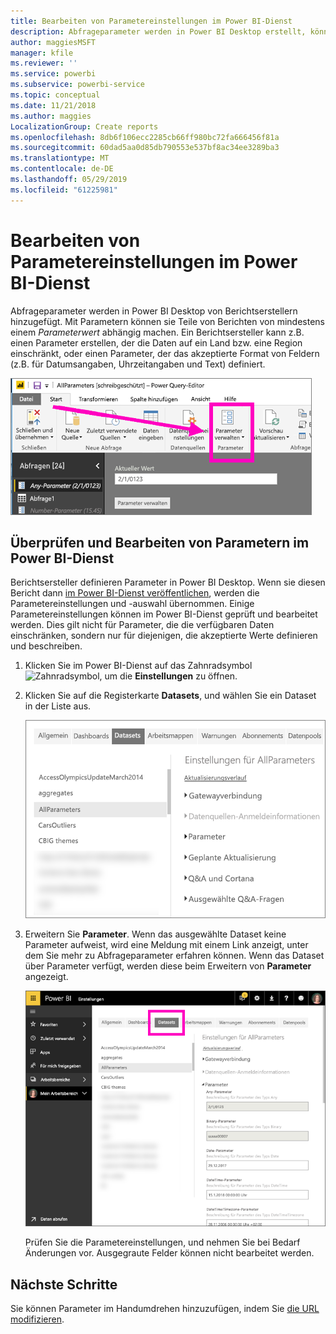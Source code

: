 ```yaml
---
title: Bearbeiten von Parametereinstellungen im Power BI-Dienst
description: Abfrageparameter werden in Power BI Desktop erstellt, können jedoch im Power BI-Dienst geprüft und aktualisiert werden.
author: maggiesMSFT
manager: kfile
ms.reviewer: ''
ms.service: powerbi
ms.subservice: powerbi-service
ms.topic: conceptual
ms.date: 11/21/2018
ms.author: maggies
LocalizationGroup: Create reports
ms.openlocfilehash: 8db6f106ecc2285cb66ff980bc72fa666456f81a
ms.sourcegitcommit: 60dad5aa0d85db790553e537bf8ac34ee3289ba3
ms.translationtype: MT
ms.contentlocale: de-DE
ms.lasthandoff: 05/29/2019
ms.locfileid: "61225981"
---
```

# <a name="edit-parameter-settings-in-the-power-bi-service"></a>Bearbeiten von Parametereinstellungen im Power BI-Dienst
Abfrageparameter werden in Power BI Desktop von Berichtserstellern hinzugefügt. Mit Parametern können sie Teile von Berichten von mindestens einem *Parameterwert* abhängig machen. Ein Berichtsersteller kann z.B. einen Parameter erstellen, der die Daten auf ein Land bzw. eine Region einschränkt, oder einen Parameter, der das akzeptierte Format von Feldern (z.B. für Datumsangaben, Uhrzeitangaben und Text) definiert.

![Registerkarte „Start“ mit der Option „Parameter verwalten“ in Power BI Desktop](media/service-parameters/power-bi-manage-parameters.png)

## <a name="review-and-edit-parameters-in-power-bi-service"></a>Überprüfen und Bearbeiten von Parametern im Power BI-Dienst

Berichtsersteller definieren Parameter in Power BI Desktop. Wenn sie diesen Bericht dann [im Power BI-Dienst veröffentlichen](desktop-upload-desktop-files.md), werden die Parametereinstellungen und -auswahl übernommen. Einige Parametereinstellungen können im Power BI-Dienst geprüft und bearbeitet werden. Dies gilt nicht für Parameter, die die verfügbaren Daten einschränken, sondern nur für diejenigen, die akzeptierte Werte definieren und beschreiben.

1. Klicken Sie im Power BI-Dienst auf das Zahnradsymbol ![Zahnradsymbol](media/service-parameters/power-bi-cog.png), um die **Einstellungen** zu öffnen.

2. Klicken Sie auf die Registerkarte **Datasets**, und wählen Sie ein Dataset in der Liste aus. 
    
    ![Fenster „Einstellungen“ mit der Registerkarte „Datasets“](media/service-parameters/power-bi-select-dataset2.png)

3. Erweitern Sie **Parameter**.  Wenn das ausgewählte Dataset keine Parameter aufweist, wird eine Meldung mit einem Link anzeigt, unter dem Sie mehr zu Abfrageparameter erfahren können. Wenn das Dataset über Parameter verfügt, werden diese beim Erweitern von **Parameter** angezeigt. 

    ![Fenster „Einstellungen“ mit erweiterter Option „Parameter“](media/service-parameters/power-bi-settings.png)

    Prüfen Sie die Parametereinstellungen, und nehmen Sie bei Bedarf Änderungen vor. Ausgegraute Felder können nicht bearbeitet werden. 


## <a name="next-steps"></a>Nächste Schritte
Sie können Parameter im Handumdrehen hinzuzufügen, indem Sie [die URL modifizieren](service-url-filters.md).